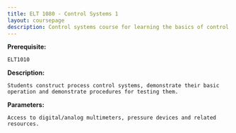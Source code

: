 ```yaml
---
title: ELT 1080 - Control Systems 1
layout: coursepage
description: Control systems course for learning the basics of control theory
---
```

**Prerequisite:**

    ELT1010

**Description:**

    Students construct process control systems, demonstrate their basic operation and demonstrate procedures for testing them.

**Parameters:**

    Access to digital/analog multimeters, pressure devices and related resources.
